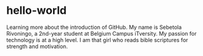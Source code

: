 # hello-world
Learning more about the introduction of GitHub.
My name is Sebetola Rivoningo, a 2nd-year student at Belgium Campus iTversity. My passion for technology is at a high level. I am that girl who reads bible scriptures for strength and motivation.
